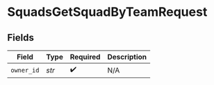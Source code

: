 # SquadsGetSquadByTeamRequest


## Fields

| Field              | Type               | Required           | Description        |
| ------------------ | ------------------ | ------------------ | ------------------ |
| `owner_id`         | *str*              | :heavy_check_mark: | N/A                |